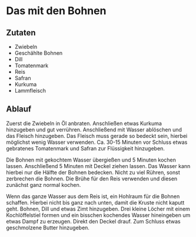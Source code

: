 # Das mit den Bohnen
## Zutaten
- Zwiebeln
- Geschählte Bohnen
- Dill
- Tomatenmark
- Reis
- Safran
- Kurkuma
- Lammfleisch

## Ablauf
Zuerst die Zwiebeln in Öl anbraten. Anschließen etwas Kurkuma hinzugeben und gut verrühren. Anschließend mit Wasser ablöschen und das Fleisch hinzugeben. Das Fleisch muss gerade so bedeckt sein, hierbei möglichst wenig Wasser verwenden. Ca. 30-15 Minuten vor Schluss etwas gebratenes Tomatenmark und Safran zur Flüssigkeit hinzugeben.

Die Bohnen mit gekochtem Wasser übergießen und 5 Minuten kochen lassen. Anschließend 5 Minuten mit Deckel ziehen lassen. Das Wasser kann hierbei nur die Hälfte der Bohnen bedecken. Nicht zu viel Rühren, sonst zerbrechen die Bohnen. Die Brühe für den Reis verwenden und diesen zunächst ganz normal kochen.

Wenn das ganze Wasser aus dem Reis ist, ein Hohlraum für die Bohnen schaffen. Hierbei nicht bis ganz nach unten, damit die Kruste nicht kaputt geht. Bohnen, Dill und etwas Zimt hinzugeben. Drei kleine Löcher mit einem Kochlöffelstiel formen und ein bisschen kochendes Wasser hineingeben um etwas Dampf zu erzeugen. Direkt den Deckel drauf. Zum Schluss etwas geschmolzene Butter hinzugeben.